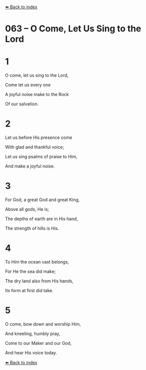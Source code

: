 [⬅️ Back to index](../README.md)

# 063 – O Come, Let Us Sing to the Lord





# 1

O come, let us sing to the Lord,

Come let us every one

A joyful noise make to the Rock

Of our salvation.



# 2

Let us before His presence come

With glad and thankful voice;

Let us sing psalms of praise to Him,

And make a joyful noise.



# 3

For God, a great God and great King,

Above all gods, He is;

The depths of earth are in His hand,

The strength of hills is His.



# 4

To Him the ocean vast belongs,

For He the sea did make;

The dry land also from His hands,

Its form at first did take.



# 5

O come, bow down and worship Him,

And kneeling, humbly pray,

Come to our Maker and our God,

And hear His voice today.

[⬅️ Back to index](../README.md)
